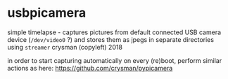 # usbpicamera
simple timelapse - captures pictures from default connected USB camera device (`/dev/video0` ?)
and stores them as jpegs in separate directories using `streamer`
crysman (copyleft) 2018

in order to start capturing automatically on every (re)boot, perform similar actions as here: https://github.com/crysman/pypicamera
